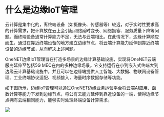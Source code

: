 # 什么是边缘IoT管理

云计算是集中化的，离终端设备（如摄像头、传感器等）较远，对于实时性要求高的计算需求，把计算放在云上会引起网络延时变长、网络拥塞、服务质量下降等问题。而终端设备通常计算能力不足，无法与云端相比。在此情况下，边缘计算顺应而生，通过在靠近终端设备的地方建立边缘节点，将云端计算能力延伸到靠近终端设备的边缘节点，从而解决上述问题。

OneNET边缘IoT管理旨在打造多场景的边缘计算基础设施，实现将OneNET云端服务延伸至包括5G MEC在内的多种边缘场景。它支持运行在小到嵌入式终端大到边缘云计算基础设施中，并且可以在边缘端提供人工智能、大数据、物联网设备管理、工业终端协议适配、视频接入，海量时序数据存储等功能。

如下图所示，边缘IoT管理可以通过OneNET边缘业务运营平台将云端AI应用、函数计算等能力下发到边缘节点，将公有云能力延伸到靠近设备的一端，使得边缘节点拥有云端相同能力，能够实时处理终端设备计算需求。

![](/images\oes\introduction\1-1.png)